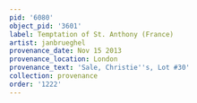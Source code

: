 ```yaml
---
pid: '6080'
object_pid: '3601'
label: Temptation of St. Anthony (France)
artist: janbrueghel
provenance_date: Nov 15 2013
provenance_location: London
provenance_text: 'Sale, Christie''s, Lot #30'
collection: provenance
order: '1222'
---
```


